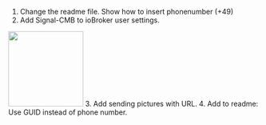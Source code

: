 1. Change the readme file. Show how to insert phonenumber (+49)
2. Add Signal-CMB to ioBroker user settings.
  <img src="https://forum.iobroker.net/assets/uploads/files/1657011605154-2ef63354-5f64-495c-9eb7-34849050b5e7-image.png" style="width: 150px;">
3. Add sending pictures with URL.
4. Add to readme: Use GUID instead of phone number.
